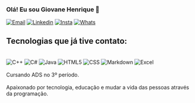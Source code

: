 ### Olá! Eu sou Giovane Henrique 🤙 

[![Email](https://img.shields.io/badge/Microsoft_Outlook-0078D4?style=for-the-badge&logo=microsoft-outlook&logoColor=white)](mailto:giovanehenrique7@hotmail.com)
[![Linkedin](https://img.shields.io/badge/LinkedIn-0077B5?style=for-the-badge&logo=linkedin&logoColor=white)](https://www.linkedin.com/in/giovane-henrique-gomes-alves-988839229)
[![Insta](https://img.shields.io/badge/Instagram-E4405F?style=for-the-badge&logo=instagram&logoColor=white)](https://www.instagram.com/giovanehga?r=nametag)
[![Whats](https://img.shields.io/badge/WhatsApp-25D366?style=for-the-badge&logo=whatsapp&logoColor=white)](https://api.whatsapp.com/send?phone=5531994143635)


## Tecnologias que já tive contato:

<div style="display: inline_block"><br/> 
    <img align="center" alt="C++" src="https://img.shields.io/badge/C%2B%2B-00599C?style=for-the-badge&logo=c%2B%2B&logoColor=white" />
     <img align="center" alt="C#" src="https://img.shields.io/badge/C%23-239120?style=for-the-badge&logo=c-sharp&logoColor=white" />
      <img align="center" alt="Java" src="https://img.shields.io/badge/Java-ED8B00?style=for-the-badge&logo=java&logoColor=white" />
        <img align="center" alt="HTML5" src="https://img.shields.io/badge/HTML5-E34F26?style=for-the-badge&logo=html5&logoColor=white" />
           <img align="center" alt="CSS" src="https://img.shields.io/badge/CSS-239120?&style=for-the-badge&logo=css3&logoColor=white" />
            <img align="center" alt="Markdown" src="https://img.shields.io/badge/Markdown-000000?style=for-the-badge&logo=markdown&logoColor=white" />
                <img align="center" alt="Excel" src="https://img.shields.io/badge/Microsoft_Excel-217346?style=for-the-badge&logo=microsoft-excel&logoColor=white" />

</div><br/>
Cursando ADS no 3º período.
<br/>
<br/>
Apaixonado por tecnologia, educação e mudar a vida das pessoas através da programação.
